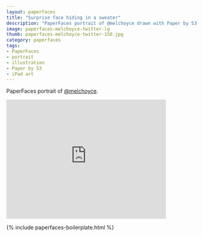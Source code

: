 ```yaml
---
layout: paperfaces
title: "Surprise face hiding in a sweater"
description: "PaperFaces portrait of @melchoyce drawn with Paper by 53 on an iPad."
image: paperfaces-melchoyce-twitter-lg
thumb: paperfaces-melchoyce-twitter-150.jpg
category: paperfaces
tags: 
- PaperFaces
- portrait
- illustration
- Paper by 53
- iPad art
---
```


PaperFaces portrait of [@melchoyce](http://twitter.com/melchoyce).

<iframe width="420" height="315" src="http://www.youtube.com/embed/8znOwv0XxcI" frameborder="0"> </iframe>

{% include paperfaces-boilerplate.html %}